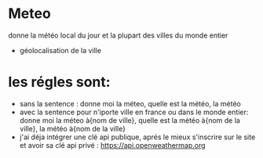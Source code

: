 # Meteo
 donne la météo local du jour et la plupart des villes du monde entier
 - géolocalisation de la ville
# les régles sont:
- sans la sentence : donne moi la méteo, quelle est la météo, la météo
- avec la sentence pour n'iporte ville en france ou dans le monde entier: donne moi la méteo à{nom de ville}, quelle est la météo à{nom de la ville}, la météo à{nom de la ville}
- j'ai déja intégrer une clé api publique, aprés le mieux s'inscrire sur le site et avoir sa clé api privé : https://api.openweathermap.org
